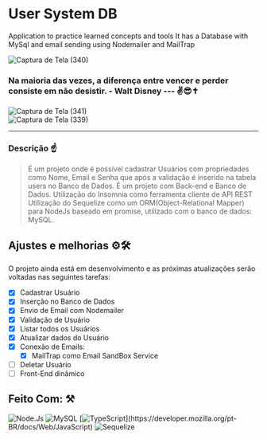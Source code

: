 # User System DB
Application to practice learned concepts and tools It has a Database with MySql and email sending using Nodemailer and MailTrap

![Captura de Tela (340)](https://user-images.githubusercontent.com/77081114/161435221-b0112ecb-8438-4c5d-a685-621878345c4f.png)<br>
### Na maioria das vezes, a diferença entre vencer e perder consiste em não desistir. - Walt Disney --- ✌😎✝️
![Captura de Tela (341)](https://user-images.githubusercontent.com/77081114/161435931-deef2205-5def-49c5-9c90-166699b17377.png)<br>
![Captura de Tela (339)](https://user-images.githubusercontent.com/77081114/161435230-80905e4b-daf4-4165-86d9-2344d528e1ed.png)<hr>


### Descrição ☝
> É um projeto onde é possível cadastrar Usuários com propriedades como Nome, Email e Senha que após a validação é inserido na tabela users no Banco de Dados. É um projeto com Back-end e Banco de Dados.
> Utilização do Insomnia como ferramenta cliente de API REST 
> Utilização do Sequelize como um ORM(Object-Relational Mapper) para NodeJs baseado em promise, utilizado com o banco de dados: MySQL.

## Ajustes e melhorias ⚙🛠

O projeto ainda está em desenvolvimento e as próximas atualizações serão voltadas nas seguintes tarefas:

- [x] Cadastrar Usuário  
- [x] Inserção no Banco de Dados
- [x] Envio de Email com Nodemailer
- [x] Validação de Usuário
- [x] Listar todos os Usuários
- [x] Atualizar dados do Usuário
- [x] Conexão de Emails:
    - [x]  MailTrap como Email SandBox Service
- [ ] Deletar Usuário
- [ ] Front-End dinâmico

## Feito Com: ⚒
![Node.Js](https://img.shields.io/badge/Node.js-52b788?style=for-the-badge&logo=node.js&logoColor=white)
![MySQL](https://img.shields.io/badge/MySQL-00000F?style=for-the-badge&logo=mysql&logoColor=white)
[![TypeScript](https://img.shields.io/badge/TypeScript-00b4d8?style=for-the-badge&logo=typescript&logoColor=white")](https://developer.mozilla.org/pt-BR/docs/Web/JavaScript)
![Sequelize](https://img.shields.io/badge/Sequelize-07405E?style=for-the-badge&logo=sqlite&logoColor=white)

